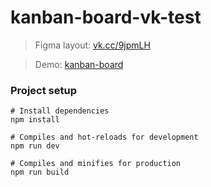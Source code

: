 # kanban-board-vk-test

> Figma layout: [vk.cc/9jpmLH](https://vk.cc/9jpmLH)

> Demo: [kanban-board](https://alik-x.github.io/kanban-board-vk-test/)

### Project setup

``` 
# Install dependencies
npm install

# Compiles and hot-reloads for development
npm run dev

# Compiles and minifies for production
npm run build
``` 
